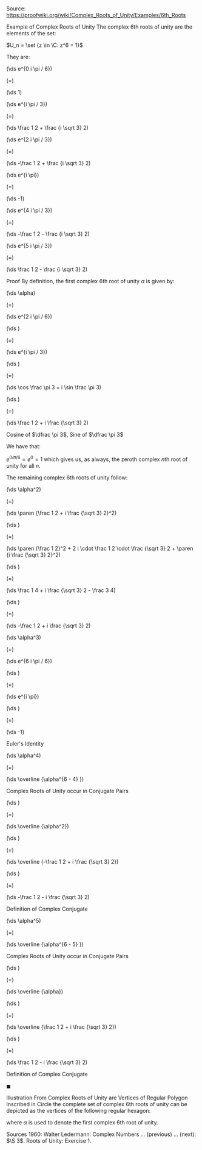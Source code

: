 # 

Source: https://proofwiki.org/wiki/Complex_Roots_of_Unity/Examples/6th_Roots



Example of Complex Roots of Unity
The complex $6$th roots of unity are the elements of the set:

$U_n = \set {z \in \C: z^6 = 1}$

They are:














\(\ds e^{0 i \pi / 6}\)

\(=\)







\(\ds 1\)




















\(\ds e^{i \pi / 3}\)

\(=\)







\(\ds \frac 1 2 + \frac {i \sqrt 3} 2\)




















\(\ds e^{2 i \pi / 3}\)

\(=\)







\(\ds -\frac 1 2 + \frac {i \sqrt 3} 2\)




















\(\ds e^{i \pi}\)

\(=\)







\(\ds -1\)




















\(\ds e^{4 i \pi / 3}\)

\(=\)







\(\ds -\frac 1 2 - \frac {i \sqrt 3} 2\)




















\(\ds e^{5 i \pi / 3}\)

\(=\)







\(\ds \frac 1 2 - \frac {i \sqrt 3} 2\)











Proof
By definition, the first complex $6$th root of unity $\alpha$ is given by:














\(\ds \alpha\)

\(=\)







\(\ds e^{2 i \pi / 6}\)




















\(\ds \)

\(=\)







\(\ds e^{i \pi / 3}\)




















\(\ds \)

\(=\)







\(\ds \cos \frac \pi 3 + i \sin \frac \pi 3\)




















\(\ds \)

\(=\)







\(\ds \frac 1 2 + i \frac {\sqrt 3} 2\)





Cosine of $\dfrac \pi 3$, Sine of $\dfrac \pi 3$




We have that:

$e^{0 i \pi / 6} = e^0 = 1$
which gives us, as always, the zeroth complex $n$th root of unity for all $n$.

The remaining complex $6$th roots of unity follow:














\(\ds \alpha^2\)

\(=\)







\(\ds \paren {\frac 1 2 + i \frac {\sqrt 3} 2}^2\)




















\(\ds \)

\(=\)







\(\ds \paren {\frac 1 2}^2 + 2 i \cdot \frac 1 2 \cdot \frac {\sqrt 3} 2 + \paren {i \frac {\sqrt 3} 2}^2\)




















\(\ds \)

\(=\)







\(\ds \frac 1 4 + i \frac {\sqrt 3} 2 - \frac 3 4\)




















\(\ds \)

\(=\)







\(\ds -\frac 1 2 + i \frac {\sqrt 3} 2\)
























\(\ds \alpha^3\)

\(=\)







\(\ds e^{6 i \pi / 6}\)




















\(\ds \)

\(=\)







\(\ds e^{i \pi}\)




















\(\ds \)

\(=\)







\(\ds -1\)





Euler's Identity


















\(\ds \alpha^4\)

\(=\)







\(\ds \overline {\alpha^{6 - 4} }\)





Complex Roots of Unity occur in Conjugate Pairs














\(\ds \)

\(=\)







\(\ds \overline {\alpha^2}\)




















\(\ds \)

\(=\)







\(\ds \overline {-\frac 1 2 + i \frac {\sqrt 3} 2}\)




















\(\ds \)

\(=\)







\(\ds -\frac 1 2 - i \frac {\sqrt 3} 2\)





Definition of Complex Conjugate


















\(\ds \alpha^5\)

\(=\)







\(\ds \overline {\alpha^{6 - 5} }\)





Complex Roots of Unity occur in Conjugate Pairs














\(\ds \)

\(=\)







\(\ds \overline {\alpha}\)




















\(\ds \)

\(=\)







\(\ds \overline {\frac 1 2 + i \frac {\sqrt 3} 2}\)




















\(\ds \)

\(=\)







\(\ds \frac 1 2 - i \frac {\sqrt 3} 2\)





Definition of Complex Conjugate



$\blacksquare$


Illustration
From Complex Roots of Unity are Vertices of Regular Polygon Inscribed in Circle the complete set of complex $6$th roots of unity can be depicted as the vertices of the following regular hexagon:




where $\alpha$ is used to denote the first complex $6$th root of unity.


Sources
1960: Walter Ledermann: Complex Numbers ... (previous) ... (next): $\S 3$. Roots of Unity: Exercise $1$.




